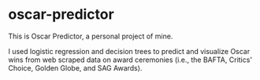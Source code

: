 # oscar-predictor

This is Oscar Predictor, a personal project of mine.

I used logistic regression and decision trees to predict and visualize Oscar wins from web scraped data on award ceremonies (i.e., the BAFTA, Critics' Choice, Golden Globe, and SAG Awards).

